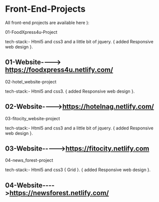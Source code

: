 # Front-End-Projects
All front-end projects are available here ):

01-FoodXpress4u-Project

tech-stack:- Html5 and css3 and a little bit of jquery. { added Responsive web design }.

01-Website----> https://foodxpress4u.netlify.com/
------------------------------------------------------------------------------------------------------------------------------
02-hotel_website-project 

tech-stack:- Html5 and css3. { added Responsive web design }.

02-Website---->https://hotelnag.netlify.com/
------------------------------------------------------------------------------------------------------------------------------
03-fitocity_website-project

tech-stack:- Html5 and css3 and a little bit of jquery. { added Responsive web design }.

03-Website----->https://fitocity.netlify.com
------------------------------------------------------------------------------------------------------------------------------
04-news_forest-project  

tech-stack:- Html5 and css3 { Grid }. { added Responsive web design }.

04-Website---->https://newsforest.netlify.com/
------------------------------------------------------------------------------------------------------------------------------
